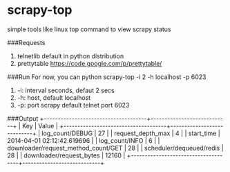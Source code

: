 scrapy-top
==========

simple tools like linux top command to view scrapy status

###Requests
1. telnetlib default in python distribution
2. prettytable https://code.google.com/p/prettytable/

###Run
For now, you can python scrapy-top -i 2 -h localhost -p 6023

1. -i: interval seconds, defaut 2 secs
2. -h: host, default localhost
3. -p: port scrapy default telnet port 6023

###Output
+-------------------------------------+----------------------------+
|                 Key                 |           Value            |
+-------------------------------------+----------------------------+
| log_count/DEBUG                     | 27                         |
| request_depth_max                   | 4                          |
| start_time                          | 2014-04-01 02:12:42.619696 |
| log_count/INFO                      | 6                          |
| downloader/request_method_count/GET | 28                         |
| scheduler/dequeued/redis            | 28                         |
| downloader/request_bytes            | 12160                      |
+-------------------------------------+----------------------------+

